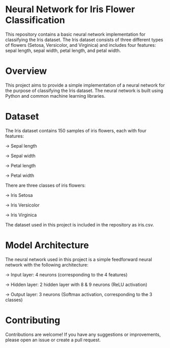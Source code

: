 # Neural Network for Iris Flower Classification
This repository contains a basic neural network implementation for classifying the Iris dataset. The Iris dataset consists of three different types of flowers (Setosa, Versicolor, and Virginica) and includes four features: sepal length, sepal width, petal length, and petal width.

# Overview
This project aims to provide a simple implementation of a neural network for the purpose of classifying the Iris dataset. The neural network is built using Python and common machine learning libraries.

# Dataset
The Iris dataset contains 150 samples of iris flowers, each with four features:

-> Sepal length

-> Sepal width

-> Petal length

-> Petal width


There are three classes of iris flowers:

-> Iris Setosa

-> Iris Versicolor

-> Iris Virginica

The dataset used in this project is included in the repository as iris.csv.

# Model Architecture
The neural network used in this project is a simple feedforward neural network with the following architecture:

-> Input layer: 4 neurons (corresponding to the 4 features)

-> Hidden layer: 2 hidden layer with 8 & 9 neurons (ReLU activation)

-> Output layer: 3 neurons (Softmax activation, corresponding to the 3 classes) 


# Contributing
Contributions are welcome! If you have any suggestions or improvements, please open an issue or create a pull request.
